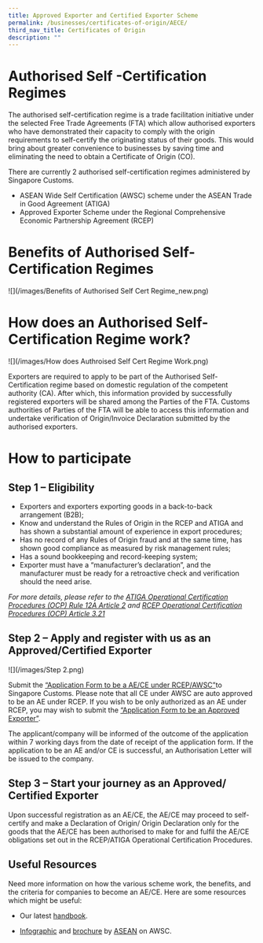 ```yaml
---
title: Approved Exporter and Certified Exporter Scheme
permalink: /businesses/certificates-of-origin/AECE/
third_nav_title: Certificates of Origin
description: ""
---
```

# Authorised Self -Certification Regimes 
The authorised self-certification regime is a trade facilitation initiative under the selected Free Trade Agreements (FTA) which allow authorised exporters who have demonstrated their capacity to comply with the origin requirements to self-certify the originating status of their goods. This would bring about greater convenience to businesses by saving time and eliminating the need to obtain a Certificate of Origin (CO). 
 
There are currently 2 authorised self-certification regimes administered by Singapore Customs. 
-	ASEAN Wide Self Certification (AWSC) scheme under the ASEAN Trade in Good Agreement (ATIGA)
-	Approved Exporter Scheme under the Regional Comprehensive Economic Partnership Agreement (RCEP)

# Benefits of Authorised Self-Certification Regimes

![](/images/Benefits of Authorised Self Cert Regime_new.png)

# How does an Authorised Self-Certification Regime work?
![](/images/How does Authroised Self Cert Regime Work.png)

Exporters are required to apply to be part of the Authorised Self- Certification regime based on domestic regulation of the competent authority (CA). After which, this information provided by successfully registered exporters will be shared among the Parties of the FTA.  Customs authorities of Parties of the FTA will be able to access this information and undertake verification of Origin/Invoice Declaration submitted by the authorised exporters.
# How to participate
## Step 1 – Eligibility 

-	Exporters and exporters exporting goods in a back-to-back arrangement (B2B);
-	Know and understand the Rules of Origin in the RCEP and ATIGA and has shown a substantial amount of experience in export procedures;
-	Has no record of any Rules of Origin fraud and at the same time, has shown good compliance as measured by risk management rules;
-	Has a sound bookkeeping and record-keeping system;
-	Exporter must have a “manufacturer’s declaration”, and the manufacturer must be ready for a retroactive check and verification should the need arise.

*For more details, please refer to the [ATIGA Operational Certification Procedures (OCP) Rule 12A Article 2](https://www.enterprisesg.gov.sg/-/media/esg/files/non-financial-assistance/for-companies/free-trade-agreements/asean-fta/legal-text/AFTA_Annex8_Amended_ATIGA_OCP_to_allow_AWSC_from_20Sep2020.pdf) and [RCEP Operational Certification Procedures (OCP) Article 3.21](https://www.mti.gov.sg/-/media/MTI/Microsites/RCEP/All-Chapters-and-Market-Access-Annexes/Chapter-Text/Chapter-3.pdf?la=en&hash=766D21BE82A0AF4073B5902A6A489BEEFBEC62DB)*

## Step 2 – Apply and register with us as an Approved/Certified Exporter

![](/images/Step 2.png)

Submit the [“Application Form to be a AE/CE under RCEP/AWSC”](https://form.gov.sg/#!/61ca95006c60da001289b97a)to Singapore Customs. Please note that all CE under AWSC are auto approved to be an AE under RCEP. If you wish to be only authorized as an AE under RCEP, you may wish to submit the [“Application Form to be an Approved Exporter”](https://form.gov.sg/#!/61ca9492fb72b000129d0670).

The applicant/company will be informed of the outcome of the application within 7 working days from the date of receipt of the application form. If the application to be an AE and/or CE is successful, an Authorisation Letter will be issued to the company.

## Step 3 – Start your journey as an Approved/ Certified Exporter

Upon successful registration as an AE/CE, the AE/CE may proceed to self-certify and make a Declaration of Origin/ Origin Declaration only for the goods that the AE/CE has been authorised to make for and fulfil the AE/CE obligations set out in the RCEP/ATIGA Operational Certification Procedures.

## Useful Resources

Need more information on how the various scheme work, the benefits, and the criteria for companies to become an AE/CE. Here are some resources which might be useful: 

- Our latest [handbook](/files/businesses/ttsb-roo/Handbook%20on%20the%20implementation%20of%20the%20Authorised%20Self%20Certification%20Regime%20V3_clean%20(002).pdf). 

-  [Infographic](https://asean.org/wp-content/uploads/2012/05/SCAROO33_anx11b_ag05.1.3d_AWSC-Infographics-14042020.pdf) and [brochure](https://asean.org/wp-content/uploads/2012/05/04-AWSC-Brochure.pdf) by [ASEAN](https://app.awsc.asean.org/) on AWSC.
